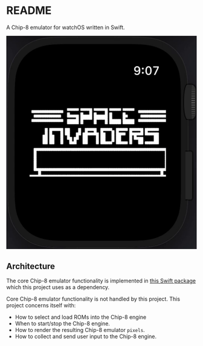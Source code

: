 # README
A Chip-8 emulator for watchOS written in Swift.

![](invaders.gif)

## Architecture
The core Chip-8 emulator functionality is implemented in [this Swift package](https://github.com/ryanggrey/Chip8EmulatorPackage) which this project uses as a dependency. 

Core Chip-8 emulator functionality is not handled by this project. This project concerns itself with:
- How to select and load ROMs into the Chip-8 engine
- When to start/stop the Chip-8 engine.
- How to render the resulting Chip-8 emulator `pixels`.
- How to collect and send user input to the Chip-8 engine.

